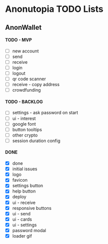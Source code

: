# Anonutopia TODO Lists

## AnonWallet

#### TODO - MVP

- [ ] new account
- [ ] send
- [ ] receive
- [ ] login
- [ ] logout
- [ ] qr code scanner
- [ ] receive - copy address
- [ ] crowdfunding

#### TODO - BACKLOG

- [ ] settings - ask password on start
- [ ] ui - interest
- [ ] google font
- [ ] button tooltips
- [ ] other crypto
- [ ] session duration config

#### DONE

- [x] done
- [x] initial issues
- [x] logo
- [x] favicon
- [x] settings button
- [x] help button
- [x] deploy
- [x] ui - receive
- [x] responsive buttons
- [x] ui - send
- [x] ui - cards
- [x] ui - settings
- [x] password modal
- [x] loader gif
